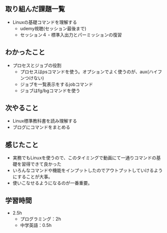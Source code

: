 ## 取り組んだ課題一覧
- Linuxの基礎コマンドを理解する
  - udemy視聴(セッション最後まで)
  - セッション４・標準入出力とパーミッションの復習
## わかったこと
- プロセスとジョブの役割
  - プロセスはpsコマンドを使う。オプションでよく使うのが、aux(ハイフンつけない)
  - ジョブを一覧表示をするjobコマンド
  - ジョブはfg/bgコマンドを使う
## 次やること
- Linux標準教科書を読み理解する
- ブログにコマンドをまとめる
## 感じたこと
- 実務でもLinuxを使うので、このタイミングで動画にて一通りコマンドの基礎を習得できて良かった
- いろんなコマンドや機能をインプットしたのでアウトプットしていけるようにすることが大事。
- 使いこなせるようになるのが一番重要。
## 学習時間
- 2.5h
  - プログラミング：2h
  - 中学英語：0.5h